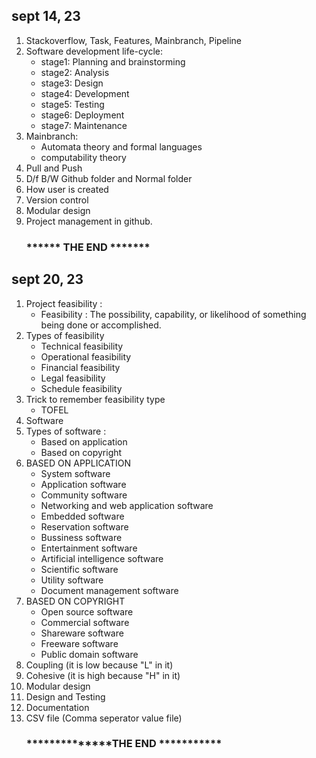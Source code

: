 ## sept 14, 23

1. Stackoverflow, Task, Features, Mainbranch, Pipeline
2. Software  development  life-cycle:
    * stage1: Planning and brainstorming
    * stage2: Analysis
    * stage3: Design
    * stage4: Development
    * stage5: Testing
    * stage6: Deployment
    * stage7: Maintenance
 3. Mainbranch:
    * Automata theory and formal languages
    * computability theory
 4. Pull and Push
 5. D/f B/W Github folder and Normal folder
 6. How user is created
 7. Version control
 8. Modular design
 9. Project management in github.
     ###                     ****** THE END  *******


##  sept 20, 23

 1.  Project feasibility :
      * Feasibility : The possibility, capability, or likelihood of something being done or accomplished.
 2.  Types of feasibility
       * Technical feasibility
       * Operational feasibility
       * Financial feasibility
       * Legal feasibility
       * Schedule feasibility
 3.   Trick to remember feasibility type
       * TOFEL
 4.   Software
 5.   Types of software :
       * Based on application
       * Based on copyright
 6. BASED ON APPLICATION
       * System software
       * Application software
       * Community software
       * Networking and web application software
       * Embedded software
       * Reservation software
       * Bussiness software
       * Entertainment software
       * Artificial intelligence software
       * Scientific software
       * Utility software
       * Document management software
 7. BASED ON COPYRIGHT
       * Open source software
       * Commercial software
       * Shareware software
       * Freeware software
       * Public domain software
 9. Coupling (it is low because "L" in it)
 10. Cohesive (it is high because "H" in it)
 11. Modular design
 12. Design and Testing
 13. Documentation
 14. CSV file (Comma seperator value file)
      ###         **************THE END ***********
